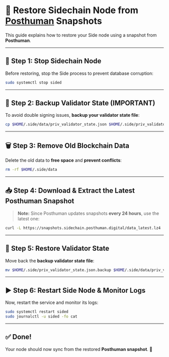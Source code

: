 # 🚀 Restore Sidechain Node from [Posthuman](https://snapshots.sidechain.posthuman.digital/) Snapshots

This guide explains how to restore your Side node using a snapshot from **Posthuman**.

---

## **🛑 Step 1: Stop Sidechain Node**
Before restoring, stop the Side process to prevent database corruption:

```bash
sudo systemctl stop sided
```

---

## **📌 Step 2: Backup Validator State (IMPORTANT)**
To avoid double signing issues, **backup your validator state file**:

```bash
cp $HOME/.side/data/priv_validator_state.json $HOME/.side/priv_validator_state.json.backup
```

---

## **🗑 Step 3: Remove Old Blockchain Data**
Delete the old data to **free space** and **prevent conflicts**:

```bash
rm -rf $HOME/.side/data
```

---

## **📥 Step 4: Download & Extract the Latest Posthuman Snapshot**
> **Note:** Since Posthuman updates snapshots **every 24 hours**, use the latest one:

```bash
curl -L https://snapshots.sidechain.posthuman.digital/data_latest.lz4 | lz4 -dc - | tar -xf - -C $HOME/.side
```



---

## **📂 Step 5: Restore Validator State**
Move back the **backup validator state file**:

```bash
mv $HOME/.side/priv_validator_state.json.backup $HOME/.side/data/priv_validator_state.json
```

---

## **▶️ Step 6: Restart Side Node & Monitor Logs**
Now, restart the service and monitor its logs:

```bash
sudo systemctl restart sided
sudo journalctl -u sided -fo cat
```

---

## **✅ Done!**
Your node should now sync from the restored **Posthuman snapshot**. 🚀 

